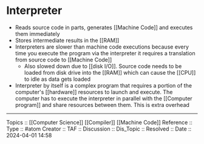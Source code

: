 # Interpreter

- Reads source code in parts, generates [[Machine Code]] and executes them immediately
- Stores intermediate results in the [[RAM]]
- Interpreters are slower than machine code executions because every time you execute the program via the interpreter it requires a translation from source code to [[Machine Code]]
	- Also slowed down due to [[disk I/O]]. Source code needs to be loaded from disk drive into the [[RAM]] which can cause the [[CPU]] to idle as data gets loaded
- Interpreter by itself is a complex program that requires a portion of the computer's [[hardware]] resources to launch and execute. The computer has to execute the interpreter in parallel with the [[Computer program]] and share resources between them. This is extra overhead
---
Topics :: [[Computer Science]] [[Compiler]] [[Machine Code]]
Reference ::
Type :: #atom
Creator ::
TAF ::
Discussion ::
Dis_Topic :: 
Resolved ::
Date :: 2024-04-01 14:58
